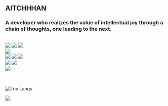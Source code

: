 ## **AITCHHHAN**

### A developer who realizes the value of intellectual joy through a chain of thoughts, one leading to the next.
<br/>
<div>
  <!-- Backend -->
  <img src="https://img.shields.io/badge/Java-%23b07219?style=flat-square&logo=Java&logoColor=white"/>
  <img src="https://img.shields.io/badge/Spring%20Boot-6DB33F?style=flat-square&logo=springboot&logoColor=white"/>
  <img src="https://img.shields.io/badge/MySQL-4479A1?style=flat-square&logo=mysql&logoColor=white"/>
  <br/>
  <!-- Language -->
  <img src="https://img.shields.io/badge/C++-00599C?style=flat-square&logo=c%2B%2B&logoColor=white"/>
  <br/>
  <!-- Infra -->
  <img src="https://img.shields.io/badge/Amazon%20S3-569A31?style=flat-square&logo=amazonS3&logoColor=white"/>
  <img src="https://img.shields.io/badge/Amazon%20CloudFront-F9A03C?style=flat-square&logo=amazonaws&logoColor=white"/>
  <img src="https://img.shields.io/badge/Amazon%20Lightsail-FF9900?style=flat-square&logo=amazonaws&logoColor=white"/>
  <br/>
  <!-- DevOps -->
  <img src="https://img.shields.io/badge/Git-F05032?style=flat-square&logo=git&logoColor=white"/>
  <img src="https://img.shields.io/badge/GitHub-181717?style=flat-square&logo=github&logoColor=white"/>
  <br/>
  <!-- Others -->
  <img src="https://img.shields.io/badge/Redis-DC382D?style=flat-square&logo=redis&logoColor=white"/>
</div>

<br/>
<br/>

<!-- ![MinGyu's GitHub stats](https://github-readme-stats.vercel.app/api?username=aitchhhan&show_icons=true&theme=dracula&count_private=true) -->

![Top Langs](https://github-readme-stats.vercel.app/api/top-langs/?username=aitchhhan&layout=compact&theme=dracula)

<!-- [![Top Contributed Repositories](https://github-contributor-stats.vercel.app/api?username=aitchhhan&limit=4&theme=dracula&combine_all_yearly_contributions=true)](https://github.com/XPEnology-Community/github-contributor-stats) -->

<a href="https://github.com/devxb/gitanimals">
  <img src="https://render.gitanimals.org/farms/aitchhhan"/>
</a>
